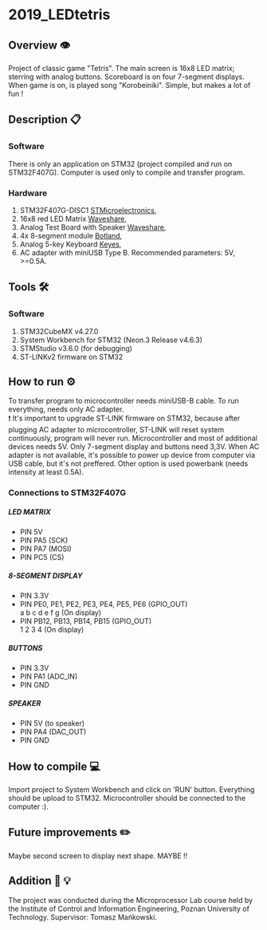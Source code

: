 # 2019_LEDtetris

## Overview 👁️
Project of classic game "Tetris". The main screen is 16x8 LED matrix; sterring with analog buttons. Scoreboard is on four 7-segment displays. When game is on, is played song "Korobeiniki". Simple, but makes a lot of fun !

## Description 📋
### Software
There is only an application on STM32 (project compiled and run on STM32F407G). Computer is used only to compile and transfer program.
### Hardware
1. STM32F407G-DISC1 [STMicroelectronics](https://www.st.com/en/microcontrollers-microprocessors/stm32f407-417.html),
2. 16x8 red LED Matrix [Waveshare](https://www.waveshare.com/rpi-led-matrix.htm),
3. Analog Test Board with Speaker [Waveshare](https://www.waveshare.com/analog-test-board.htm),
4. 4x 8-segment module [Botland](https://botland.com.pl/pl/wyswietlacze-segmentowe-i-matryce-led/2896-modul-4-x-wyswietlacz-8-segmentowy-wsp-anoda-2-otwory-montazowe.html?search_query=Modul+4+x+wyswietlacz+8-segmentowy+wsp.+anoda&results=2),
5. Analog 5-key Keyboard [Keyes](https://keyestudio.com/-p0235.html),
6. AC adapter with miniUSB Type B. Recommended parameters: 5V, >=0.5A. 

## Tools 🛠️
### Software
1. STM32CubeMX v4.27.0
2. System Workbench for STM32 (Neon.3 Release v4.6.3)
3. STMStudio v3.6.0 (for debugging)
4. ST-LINKv2 firmware on STM32

## How to run ⚙️
To transfer program to microcontroller needs miniUSB-B cable. To run everything, needs only AC adapter.  
:exclamation: It's important to upgrade ST-LINK firmware on STM32, because after plugging AC adapter to microcontroller, ST-LINK will reset system continuously, program will never run. 
Microcontroller and most of additional devices needs 5V. Only 7-segment display and buttons need 3,3V. 
When AC adapter is not available, it's possible to power up device from computer via USB cable, but it's not preffered. Other option is used powerbank (needs intensity at least 0.5A).
### Connections to STM32F407G
##### LED MATRIX
- PIN 5V
- PIN PA5 (SCK)
- PIN PA7 (MOSI)
- PIN PC5 (CS)
##### 8-SEGMENT DISPLAY
- PIN 3.3V
- PIN PE0, PE1, PE2, PE3, PE4, PE5, PE6 (GPIO_OUT)  
       a    b    c    d    e    f    g  (On display)
- PIN PB12, PB13, PB14, PB15 (GPIO_OUT)  
       1     2     3     4   (On display)
##### BUTTONS
- PIN 3.3V
- PIN PA1 (ADC_IN)
- PIN GND
##### SPEAKER
- PIN 5V (to speaker)
- PIN PA4 (DAC_OUT) 
- PIN GND

## How to compile 💻
Import project to System Workbench and click on 'RUN' button. Everything should be upload to STM32. Microcontroller should be connected to the computer :). 
## Future improvements ✏️
Maybe second screen to display next shape. MAYBE !!
## Addition 📎 💡
The project was conducted during the Microprocessor Lab course held by the Institute of Control and Information Engineering, Poznan University of Technology.
Supervisor: Tomasz Mańkowski.
